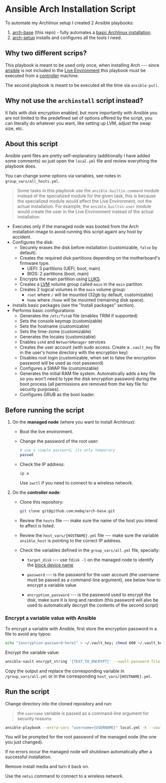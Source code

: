 # Ansible Arch Installation Script

To automate my Archlinux setup I created 2 Ansible playbooks:

1. [arch-base](https://github.com/mabq/arch-base) (this repo) - fully automates a [basic Archlinux installation](https://wiki.archlinux.org/title/Installation_guide).
2. [arch-setup](https://github.com/mabq/arch-setup) installs and configures all the tools I need.


## Why two different scrips?

This playbook is meant to be used only once, when installing Arch --- since [ansible](https://archlinux.org/packages/extra/any/ansible/) is not included in the [Live Environment](https://wiki.archlinux.org/title/Installation_guide#Boot_the_live_environment) this playbook must be executed from a [controller](https://docs.ansible.com/ansible/latest/getting_started/index.html#getting-started-with-ansible) machine.

The second playbook is meant to be executed all the time via `ansible-pull`.


## Why not use the `archinstall` script instead?

It fails with disk encryption enabled, but more importantly with Ansible you are not limited to the predefined set of options offered by the script, you can literally do whatever you want, like setting up LVM, adjust the swap size, etc.


## About this script

Ansible yaml files are pretty self-explanatory (additionally I have added some comments) so just open the `local.yml` file and review everything the playbook does.

You can change some options via variables, see notes in `group_vars/all_hosts.yml`.

> Some tasks in this playbook use the `ansible.builtin.command` module instead of the specialized module for the given task, this is because the specialized module would affect the Live Environment, not the actual installation. For example, the `ansible.builtin.user` module would create the user in the Live Environment instead of the actual installation. 

   - Executes only if the managed node was booted from the Arch installation image to avoid running this script againt any host by accident.
   - Configures the disk:
     - Securely erases the disk before installation (customizable, `false` by default).
     - Creates the required disk partitions depending on the motherboard's firmware type.
       - UEFI: 3 partitions (UEFI, boot, main)
       - BIOS: 2 partitions (boot, main)
     - Encrypts the main partition using [LUKS](https://wiki.archlinux.org/title/Dm-crypt/Encrypting_an_entire_system#LVM_on_LUKS).
     - Creates a [LVM](https://wiki.archlinux.org/title/LVM) volume group called `main` in the `main` partiton.
     - Creates 2 logical volumes in the `main` volume group:
       - `root` where `/` will be mounted (32gb by default, customizable)
       - `home` where `/home` will be mounted (remaining disk space).
   - Installs basic packages (see the "Install packages" section).
   - Performs basic configurations:
     - Generates the `/etc/fstab` file (enables TRIM if supported)
     - Sets the console keymap (customizable)
     - Sets the hostname (customizable)
     - Sets the time-zome (customizable)
     - Generates the locales (customizable)
     - Enables `sshd` and `NetworkManager` services
     - Creates the user account (with sudo access. Create a `.vault_key` file in the user's home directory with the encryption key)
     - Disables root login (customizable, when set to false the encryption password will be used as root password)
     - Configures a SWAP file (customizable)
     - Generates the initial RAM file system. Automatically adds a key file so you won't need to type the disk encryption password during the boot process (all permissions are removed from the key file for security purposes).
     - Configures GRUB as the boot loader.


## Before running the script

1. On the **managed node** (where you want to install Archlinux):

   - Boot the live environment.
   
   - Change the password of the root user:
   
     ```bash
     # use a simple password, its only temporary
     passwd
     ```
   
   - Check the IP address:
   
     ```bash
     ip a
     ```
   
     Use `iwctl` if you need to connect to a wireless network.

2. On the **controller node**:

   - Clone this repository:
   
     ```bash
     git clone git@github.com:mabq/arch-base.git
     ``` 
   
   - Review the `hosts` file --- make sure the name of the host you intend to affect is listed.
   
   - Review the `host_vars/{HOSTNAME}.yml` file --- make sure the variable `ansible_host` is pointing to the correct IP address.

   - Check the variables defined in the `group_vars/all.yml` file, specially:

     - `target_disk` --- use `fdisk -l` on the managed node to identify the [block device name](https://wiki.archlinux.org/title/Device_file#Block_devices)

     - `password` --- is the password for the user account (the username must be passed as a command-line argument), see below how to encrypt a variable value

     - `encryption_password` --- is the password used to encrypt the disk, make sure it is long and random (this password will also be used to automatically decrypt the contents of the second script)

### Encrypt a variable value with Ansible

To encrypt a variable with Ansible, first store the encryption password in a file to avoid any typos:

   ```bash
   echo "{encryption-password-here}" > ~/.vault_key; chmod 600 ~/.vault_key
   ```

Encrypt the variable value:

   ```bash
   ansible-vault encrypt_string '{TEXT_TO_ENCRYPT}' --vault-password-file ~/.vault_key --name '{VARIABLE_NAME}'`
   ```

Copy the output and replace the corresponding variable in `/group_vars/all.yml` or in the corresponding `host_vars/{HOSTNAME}.yml`.


## Run the script

Change directory into the cloned repository and run:

> the `username` variable is passed as a command-line argument for security reasons

   ```bash
   ansible-playbook --extra-vars "username={USERNAME}" local.yml -k --vault-password-file ~/.vault_key
   ```

You will be prompted for the root password of the managed node (the one you just changed).

If no errors occur the managed node will shutdown automatically after a successful installation.

Remove install media and turn it back on.

Use the `nmtui` command to connect to a wireless network.

